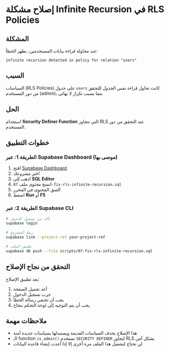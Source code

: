 # إصلاح مشكلة Infinite Recursion في RLS Policies

## المشكلة
عند محاولة قراءة بيانات المستخدمين، يظهر الخطأ:
```
infinite recursion detected in policy for relation "users"
```

## السبب
السياسات (RLS Policies) على جدول `users` كانت تحاول قراءة نفس الجدول للتحقق من دور المستخدم (admin)، مما يسبب تكرار لا نهائي.

## الحل
استخدام **Security Definer Function** التي تتجاوز RLS عند التحقق من دور المستخدم.

## خطوات التطبيق

### الطريقة 1: عبر Supabase Dashboard (موصى بها)

1. افتح [Supabase Dashboard](https://supabase.com/dashboard)
2. اختر مشروعك
3. اذهب إلى **SQL Editor**
4. انسخ محتوى ملف `07-fix-rls-infinite-recursion.sql`
5. الصق المحتوى في المحرر
6. اضغط **Run** أو **F5**

### الطريقة 2: عبر Supabase CLI

```bash
# تأكد من تسجيل الدخول
supabase login

# ربط المشروع
supabase link --project-ref your-project-ref

# تطبيق الملف
supabase db push --file scripts/07-fix-rls-infinite-recursion.sql
```

## التحقق من نجاح الإصلاح

بعد تطبيق الإصلاح:
1. أعد تحميل الصفحة
2. جرب تسجيل الدخول
3. يجب أن تختفي رسالة الخطأ
4. يجب أن يتم التوجيه إلى لوحة التحكم بنجاح

## ملاحظات مهمة

- هذا الإصلاح يحذف السياسات القديمة ويستبدلها بسياسات جديدة آمنة
- الـ function `is_admin()` تستخدم `SECURITY DEFINER` لتجاوز RLS بشكل آمن
- لن تحتاج لتشغيل هذا الملف مرة أخرى إلا إذا أعدت إنشاء قاعدة البيانات
